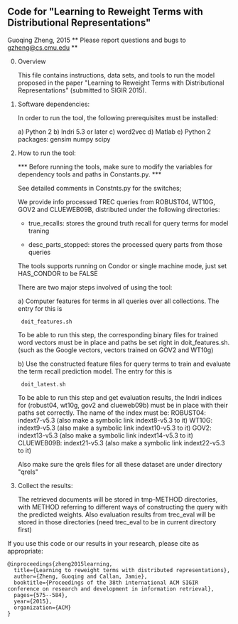 ## Code for "Learning to Reweight Terms with Distributional Representations"

  Guoqing Zheng, 2015
  ** Please report questions and bugs to gzheng@cs.cmu.edu **

0. Overview

   This file contains instructions, data sets, and tools to run the
   model proposed in the paper "Learning to Reweight Terms with
   Distributional Representations" (submitted to SIGIR 2015).

1. Software dependencies:
   
   In order to run the tool, the following prerequisites must be
      installed: 

      a) Python 2 
      b) Indri 5.3 or later 
      c) word2vec 
      d) Matlab 
      e) Python 2 packages:
         gensim
         numpy
         scipy


2. How to run the tool:

   *** Before running the tools, make sure to modify the variables for
   dependency tools and paths in Constants.py. ***

   See detailed comments in Constnts.py for the switches;

   We provide info processed TREC queries from ROBUST04, WT10G, GOV2
   and CLUEWEB09B, distributed under the following directories:

     * true_recalls: stores the ground truth recall for query terms for model traning

     * desc_parts_stopped: stores the processed query parts from those queries

   The tools supports running on Condor or single machine mode, just
   set HAS_CONDOR to be FALSE

   There are two major steps involved of using the tool:
   
   a) Computer features for terms in all queries over all
   collections. The entry for this is
   
        doit_features.sh

   To be able to run this step, the corresponding binary files for
   trained word vectors must be in place and paths be set right in
   doit_features.sh. (such as the Google vectors, vectors trained on
   GOV2 and WT10g)

   b) Use the constructed feature files for query terms to train and
   evaluate the term recall prediction model. The entry for this is
      
        doit_latest.sh

   To be able to run this step and get evaluation results, the Indri
   indices for (robust04, wt10g, gov2 and clueweb09b) must be in place
   with their paths set correctly. The name of the index must be:
        ROBUST04:   indext7-v5.3  (also make a symbolic link indext8-v5.3 to it)
        WT10G:      indext9-v5.3  (also make a symbolic link indext10-v5.3 to it)
        GOV2:       indext13-v5.3 (also make a symbolic link indext14-v5.3 to it)
        CLUEWEB09B: indext21-v5.3 (also make a symbolic link indext22-v5.3 to it)
   
   Also make sure the qrels files for all these dataset are under directory "qrels"        

3. Collect the results:
   
   The retrieved documents will be stored in tmp-METHOD directories,
   with METHOD referring to different ways of constructing the query
   with the predicted weights. Also evaluation results from trec_eval
   will be stored in those directories (need trec_eval to be in current
   directory first)


If you use this code or our results in your research, please cite as appropriate:

```
@inproceedings{zheng2015learning,
  title={Learning to reweight terms with distributed representations},
  author={Zheng, Guoqing and Callan, Jamie},
  booktitle={Proceedings of the 38th international ACM SIGIR conference on research and development in information retrieval},
  pages={575--584},
  year={2015},
  organization={ACM}
}
```